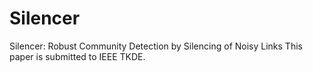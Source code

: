 # Silencer
Silencer: Robust Community Detection by Silencing of Noisy Links
This paper is submitted to IEEE TKDE.
